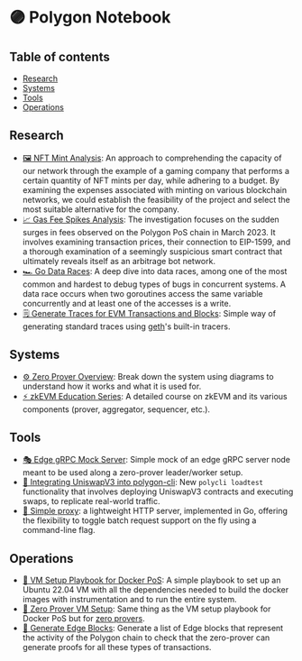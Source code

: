 # 🟣 Polygon Notebook

## Table of contents

- [Research](#research)
- [Systems](#systems)
- [Tools](#tools)
- [Operations](#operations)

## Research

- [🖼️ NFT Mint Analysis](research/nft-mint-analysis/README.md): An approach to comprehending the capacity of our network through the example of a gaming company that performs a certain quantity of NFT mints per day, while adhering to a budget. By examining the expenses associated with minting on various blockchain networks, we could establish the feasibility of the project and select the most suitable alternative for the company.
- [📈 Gas Fee Spikes Analysis](research/gas-fee-spikes-analysis/README.md): The investigation focuses on the sudden surges in fees observed on the Polygon PoS chain in March 2023. It involves examining transaction prices, their connection to EIP-1599, and a thorough examination of a seemingly suspicious smart contract that ultimately reveals itself as an arbitrage bot network.
- [🏎️ Go Data Races](research/go-data-races/README.md): A deep dive into data races, among one of the most common and hardest to debug types of bugs in concurrent systems. A data race occurs when two goroutines access the same variable concurrently and at least one of the accesses is a write.
- [🗒️ Generate Traces for EVM Transactions and Blocks](research/EVM_TRACER.md): Simple way of generating standard traces using [geth](https://github.com/ethereum/go-ethereum)'s built-in tracers.

## Systems

- [⚙️ Zero Prover Overview](systems/zero-prover/README.md): Break down the system using diagrams to understand how it works and what it is used for.
- [⚡️ zkEVM Education Series](https://drive.google.com/drive/u/1/folders/1X1A-00w2L07CJUC7KPeNqAsdw0e50m_i): A detailed course on zkEVM and its various components (prover, aggregator, sequencer, etc.).

## Tools

- [🎭 Edge gRPC Mock Server](https://github.com/leovct/edge-grpc-mock-server): Simple mock of an edge gRPC server node meant to be used along a zero-prover leader/worker setup.
- [🦄 Integrating UniswapV3 into polygon-cli](tools/INTEGRATING_UNISWAPV3_INTO_POLYCLI.md): New `polycli loadtest` functionality that involves deploying UniswapV3 contracts and executing swaps, to replicate real-world traffic.
- [🤖 Simple proxy](tools/proxy//README.md): a lightweight HTTP server, implemented in Go, offering the flexibility to toggle batch request support on the fly using a command-line flag.

## Operations

- [🐳 VM Setup Playbook for Docker PoS](ops/DOCKER_POS_VM_SETUP.md): A simple playbook to set up an Ubuntu 22.04 VM with all the dependencies needed to build the docker images with instrumentation and to run the entire system.
- [🤖 Zero Prover VM Setup](ops/ZERO_PROVER_VM_SETUP.md): Same thing as the VM setup playbook for Docker PoS but for [zero provers](https://github.com/mir-protocol/zero-provers).
- [🧱 Generate Edge Blocks](ops/generate-edge-blocks/README.md): Generate a list of Edge blocks that represent the activity of the Polygon chain to check that the zero-prover can generate proofs for all these types of transactions.
